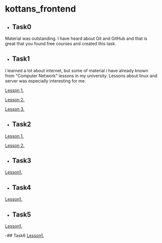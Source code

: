 # kottans_frontend
- ## Task0
Material was outstanding. I have heard about Git and GitHub and that is great that you found free courses and created this task.
- ## Task1
I learned a lot about internet, but some of material i have already known from "Computer Network" lessons in my university.
Lessons about linux and server was especially interesting for me.

[Lesson 1.](https://github.com/Nick9707/kottans_frontend/blob/master/Task_1/Screenshot%20from%202017-11-15%2000-56-34.png?raw=true)

[Lesson 2.](https://github.com/Nick9707/kottans_frontend/blob/master/Task_1/exersise2.png?raw=true)

[Lesson 3.](https://github.com/Nick9707/kottans_frontend/blob/master/Task_1/Screenshot%20from%202017-12-25%2020-09-45.png?raw=true)

- ## Task2

[Lesson 1.](https://github.com/Nick9707/kottans_frontend/blob/master/Task_02/Lesson1.png?raw=true)

[Lesson 2.](https://github.com/Nick9707/kottans_frontend/blob/master/Task_02/Lesson2.png?raw=true)

- ## Task3

[Lesson1.](https://github.com/Nick9707/kottans_frontend/blob/master/Task_03/Lesson1.png?raw=true)

- ## Task4

[Lesson1.](https://github.com/Nick9707/kottans_frontend/blob/master/Task_04/Lesson1.png?raw=true)

- ## Task5

[Lesson1.](https://github.com/Nick9707/kottans_frontend/blob/master/Task_05/Lesson1.png?raw=true)

-##  Task6
[Lesson1.](https://github.com/Nick9707/kottans_frontend/blob/master/Task_06/Lesson1.png?raw=true)
